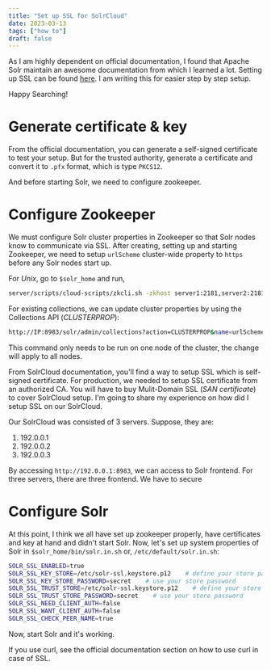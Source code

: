 ```yaml
---
title: "Set up SSL for SolrCloud"
date: 2023-03-13
tags: ["how to"]
draft: false
---
```


As I am highly dependent on official documentation, I found that Apache Solr maintain an awesome documentation from which I learned a lot. Setting up SSL can be found [here](https://solr.apache.org/guide/solr/latest/deployment-guide/enabling-ssl.html). I am writing this for easier step by step setup.

Happy Searching!

# Generate certificate & key

From the official documentation, you can generate a self-signed certificate to test your setup. But for the trusted authority, generate a certificate and convert it to `.pfx` format, which is type `PKCS12`.

And before starting Solr, we need to configure zookeeper.

# Configure Zookeeper

We must configure Solr cluster properties in Zookeeper so that Solr nodes know to communicate via SSL. After creating, setting up and starting Zookeeper, we need to setup `urlScheme` cluster-wide property to `https` before any Solr nodes start up.

For *Unix*, go to `$solr_home` and run,

```bash
server/scripts/cloud-scripts/zkcli.sh -zkhost server1:2181,server2:2181,server3:2181 -cmd clusterprop -name urlScheme -val https
```

For existing collections, we can update cluster properties by using the Collections API (*CLUSTERPROP*):

```bash
http://IP:8983/solr/admin/collections?action=CLUSTERPROP&name=urlScheme&val=https
```

This command only needs to be run on one node of the cluster, the change will apply to all nodes.

From SolrCloud documentation, you'll find a way to setup SSL which is self-signed certificate. For production, we needed to setup SSL certificate from an authorized CA. You will have to buy Mulit-Domain SSL (*SAN certificate*) to cover SolrCloud setup. I'm going to share my experience on how did I setup SSL on our SolrCloud.

Our SolrCloud was consisted of 3 servers. Suppose, they are:

1. 192.0.0.1
2. 192.0.0.2
3. 192.0.0.3

By accessing `http://192.0.0.1:8983`, we can access to Solr frontend. For three servers, there are three frontend. We have to secure

# Configure Solr

At this point, I think we all have set up zookeeper properly, have certificates and key at hand and didn't start Solr. Now, let's set up system properties of Solr in `$solr_home/bin/solr.in.sh` or, `/etc/default/solr.in.sh`:

```bash
SOLR_SSL_ENABLED=true
SOLR_SSL_KEY_STORE=/etc/solr-ssl.keystore.p12    # define your store path
SOLR_SSL_KEY_STORE_PASSWORD=secret    # use your store password
SOLR_SSL_TRUST_STORE=/etc/solr-ssl.keystore.p12    # define your store path
SOLR_SSL_TRUST_STORE_PASSWORD=secret    # use your store password
SOLR_SSL_NEED_CLIENT_AUTH=false
SOLR_SSL_WANT_CLIENT_AUTH=false
SOLR_SSL_CHECK_PEER_NAME=true
```

Now, start Solr and it's working.

If you use curl, see the official documentation section on how to use curl in case of SSL.
